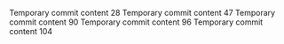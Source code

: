 Temporary commit content 28
Temporary commit content 47
Temporary commit content 90
Temporary commit content 96
Temporary commit content 104
